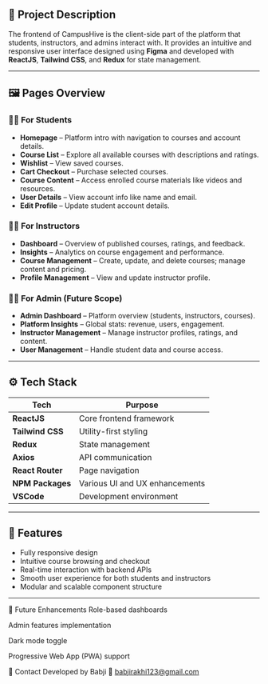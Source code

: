 

## 📌 Project Description

The frontend of CampusHive is the client-side part of the platform that students, instructors, and admins interact with. It provides an intuitive and responsive user interface designed using **Figma** and developed with **ReactJS**, **Tailwind CSS**, and **Redux** for state management.


---

## 🖼️ Pages Overview

### 👨‍🎓 For Students
- **Homepage** – Platform intro with navigation to courses and account details.
- **Course List** – Explore all available courses with descriptions and ratings.
- **Wishlist** – View saved courses.
- **Cart Checkout** – Purchase selected courses.
- **Course Content** – Access enrolled course materials like videos and resources.
- **User Details** – View account info like name and email.
- **Edit Profile** – Update student account details.

### 👩‍🏫 For Instructors
- **Dashboard** – Overview of published courses, ratings, and feedback.
- **Insights** – Analytics on course engagement and performance.
- **Course Management** – Create, update, and delete courses; manage content and pricing.
- **Profile Management** – View and update instructor profile.

### 👩‍💼 For Admin (Future Scope)
- **Admin Dashboard** – Platform overview (students, instructors, courses).
- **Platform Insights** – Global stats: revenue, users, engagement.
- **Instructor Management** – Manage instructor profiles, ratings, and content.
- **User Management** – Handle student data and course access.

---

## ⚙️ Tech Stack

| Tech | Purpose |
|------|---------|
| **ReactJS** | Core frontend framework |
| **Tailwind CSS** | Utility-first styling |
| **Redux** | State management |
| **Axios** | API communication |
| **React Router** | Page navigation |
| **NPM Packages** | Various UI and UX enhancements |
| **VSCode** | Development environment |

---

## 🚀 Features

- Fully responsive design
- Intuitive course browsing and checkout
- Real-time interaction with backend APIs
- Smooth user experience for both students and instructors
- Modular and scalable component structure

---

🔮 Future Enhancements
Role-based dashboards

Admin features implementation

Dark mode toggle

Progressive Web App (PWA) support

📧 Contact
Developed by Babji
📩 babjirakhi123@gmail.com
